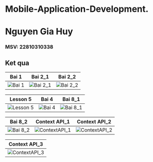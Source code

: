# Mobile-Application-Development.
# Nguyen Gia Huy
### MSV: 22810310338
## Ket qua

| Bai 1 | Bai 2_1 | Bai 2_2 |
|-------|---------|---------|
| ![Bai 1](https://github.com/user-attachments/assets/7dc9bb8c-032b-427a-86fb-90b1c7aaf34a) | ![Bai 2_1](https://github.com/user-attachments/assets/1a4adbfb-23d0-4652-9418-f9b6c2e1bbd0) | ![Bai 2_2](https://github.com/user-attachments/assets/099b0df5-ae3f-4bb8-96c1-7c7a3f49c4ac) |

| Lesson 5 | Bai 4 | Bai 8_1 |
|---------|---------|--------|
| ![Lesson 5](https://github.com/user-attachments/assets/de12bc24-74da-4a98-b4d3-c0d9eab1133c) | ![Bai 4](https://github.com/user-attachments/assets/c0eea761-b074-4715-bb96-b91e0d19242c) | ![Bai 8_1](https://github.com/user-attachments/assets/d0e54ded-2179-453b-a562-93480e9ac569) |

| Bai 8_2 | Context API_1 | Context API_2 |
|---------|---------------|---------------|
| ![Bai 8_2](https://github.com/user-attachments/assets/ee27edbb-aa59-4335-965b-b12061dd6050) | ![ContextAPI_1](https://github.com/user-attachments/assets/4c82b20b-c698-4684-9c31-1802d65ce673) | ![ContextAPI_2](https://github.com/user-attachments/assets/65b2ea8b-027f-4049-acdb-aaefe5a12633) |

| Context API_3 |
|---------------|
| ![ContextAPI_3](https://github.com/user-attachments/assets/628a49c9-ec16-4252-9ca7-791652bef936) |

